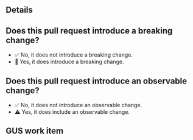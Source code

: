 ## Details


## Does this pull request introduce a breaking change?

<!--
    Any change that can cause downstream consumers to fail qualifies as a breaking change.
    
    Examples:
        - Removing the code for a deprecated API.
        - Adding a new restriction to the compiler which might result in a compilation failure for existing code.
        - Changing the return type of a function in a non-backward compatible fashion.

    Remove the incorrect item for the list. 
-->
* ✅ No, it does not introduce a breaking change.
* 🚨 Yes, it does introduce a breaking change.

<!-- If yes, please describe the impact and migration path for existing applications. -->

## Does this pull request introduce an observable change?

<!--
    Observable changes are internal changes that can be observed by downstream consumers. 
    Such changes don't qualify as breaking changes because they don't impact any publicly defined 
    APIs.

    Examples:
        - Fixing a bug.
        - Changing the invocation timing of a callback, for a callback that has no invocation timing
          guarantee.

    Remove the incorrect item from the list. 
-->
* ✅ No, it does not introduce an observable change.
* ⚠️ Yes, it does include an observable change.

<!-- If yes, please describe the anticipated observable changes. -->

## GUS work item
<!-- Work ID in text, if applicable. -->
